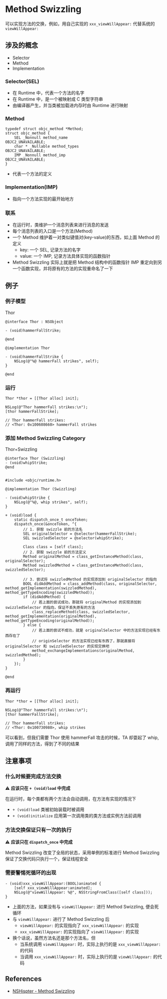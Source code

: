 # Method Swizzling

可以实现方法的交换，例如，用自己实现的 `xxx_viewWillAppear:` 代替系统的 `viewWillAppear:`

## 涉及的概念

- Selector
- Method
- Implementation

### Selector(SEL)

- 在 Runtime 中，代表一个方法的名字
- 在 Runtime 中，是一个被映射成 C 类型字符串
- 由编译器产生，并当类被加载进内存时由 Runtime 进行映射

### Method

```objc
typedef struct objc_method *Method;
struct objc_method {
    SEL _Nonnull method_name                                 OBJC2_UNAVAILABLE;
    char * _Nullable method_types                            OBJC2_UNAVAILABLE;
    IMP _Nonnull method_imp                                  OBJC2_UNAVAILABLE;
} 
```

- 代表一个方法的定义

### Implementation(IMP)

- 指向一个方法实现的最开始地方

### 联系

- 在运行时，类维护一个消息列表来进行消息的发送
- 每个消息列表的入口是一个方法(Method)
- 一个 Method 维护着一对类似键值对(key-value)的东西，如上面 Method 的定义
    - key: 一个 SEL, 记录方法的名字
    - value: 一个 IMP, 记录方法具体实现的函数指针
- Method Swizzling 实际上就是把 Method 结构中的函数指针 IMP 重定向到另一个函数实现，并将原有的方法的实现重命名了一下

## 例子

### 例子模型

Thor

```objc
@interface Thor : NSObject

- (void)hammerFallStrike;

@end

@implementation Thor

- (void)hammerFallStrike {
    NSLog(@"%@ hammerFall strikes", self);
}

@end
```

### 运行

```objc
Thor *thor = [[Thor alloc] init];
        
NSLog(@"Thor hammerFall strikes:\n");
[thor hammerFallStrike];

// Thor hammerFall strikes:
// <Thor: 0x100608660> hammerFall strikes
```

### 添加 Method Swizzling Category

Thor+Swizzling

```objc
@interface Thor (Swizzling)
- (void)whipStrike;
@end


#include <objc/runtime.h>

@implementation Thor (Swizzling)

- (void)whipStrike {
    NSLog(@"%@, whip strikes", self);
}

+ (void)load {
    static dispatch_once_t onceToken;
    dispatch_once(&onceToken, ^{
        // 1. 获取 swizzle 前的方法名
        SEL originalSelector = @selector(hammerFallStrike);
        SEL swizzledSelector = @selector(whipStrike);

        Class class = [self class];
        // 2. 获取 swizzle 前的方法定义
        Method originalMethod = class_getInstanceMethod(class, originalSelector);
        Method swizzledMethod = class_getInstanceMethod(class, swizzledSelector);

        // 3. 尝试将 swizzledMethod 的实现添加到 originalSelector 的指向
        BOOL didAddMethod = class_addMethod(class, originalSelector, method_getImplementation(swizzledMethod), method_getTypeEncoding(swizzledMethod));
        if (didAddMethod) {
            // 若上面的尝试成功，那就将 originalMethod 的实现添加到 swizzledSelector 的指向，保证不丢失原有的方法
            class_replaceMethod(class, swizzledSelector, method_getImplementation(originalMethod), method_getTypeEncoding(originalMethod));
        } else {
            // 若上面的尝试不成功，就是 originalSelector 中的方法实现已经有东西存在了
            // originSelector 的方法实现已经有东西了，那就直接将 originalSelector 和 swizzledSelector 的实现交换吧
            method_exchangeImplementations(originalMethod, swizzledMethod);
        }
    });
}

@end
```

### 再运行

```objc
Thor *thor = [[Thor alloc] init];
        
NSLog(@"Thor hammerFall strikes:\n");
[thor hammerFallStrike];

// Thor hammerFall strikes:
// <Thor: 0x100730980>, whip strikes
```

可以看到，但我们需要 Thor 使用 hammerFall 攻击的时候，TA 却耍起了 whip, 调用了同样的方法，得到了不同的结果

## 注意事项

### 什么时候要完成方法交换

⚠️ **应该只在 `+ (void)load` 中完成**

在运行时，每个类都有两个方法会自动调用，在方法有实现的情况下

- `+ (void)load` 类被初始装载时被调用
- `+ (void)initialize` 应用第一次调用类的类方法或实例方法前调用

### 方法交换保证只有一次的执行

⚠️ **应该只在 `dispatch_once` 中完成**

Method Swizzling 改变了全局的状态，采用单例的标准进行 Method Swizzling 保证了交换代码只执行一个，保证线程安全

### 需要警惕死循环的出现

```objc
- (void)xxx_viewWillAppear:(BOOL)animated {
    [self xxx_viewWillAppear:animated];
    NSLog(@"viewWillAppear: %@", NSStringFromClass([self class]));
}
```

- 上面的方法，如果没有与 `viewWillAppear:` 进行 Method Swizzling, 便会死循环
- 与 `viewWillAppear:` 进行了 Method Swizzling 后
    - `viewWillAppear:` 的实现指向了 `xxx_viewWillAppear:` 的实现
    - `xxx_viewWillAppear:` 的实现指向了 `viewWillAppear:` 的实现
- 换个话说，虽然方法名还是那个方法名，但
    - 当系统调用 `viewWillAppear:` 时，实际上执行的是 `xxx_viewWillAppear:` 的代码
    - 当调用 `xxx_viewWillAppear:` 时，实际上执行的是 `viewWillAppear:` 的代码

## References

- [NSHispter - Method Swizzling](http://nshipster.cn/method-swizzling/)


